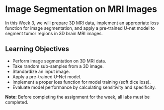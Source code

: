 # Image Segmentation on MRI Images

In this Week 3, we will prepare 3D MRI data, implement an appropriate loss function for image segmentation, and apply a pre-trained U-net model to segment tumor regions in 3D brain MRI images.

## Learning Objectives

- Perform image segmentation on 3D MRI data.
- Take random sub-samples from a 3D image.
- Standardize an input image.
- Apply a pre-trained U-Net model.
- Implement a proper loss function for model training (soft dice loss).
- Evaluate model performance by calculating sensitivity and specificity.

**Note:** Before completing the assignment for the week, all labs must be completed.
